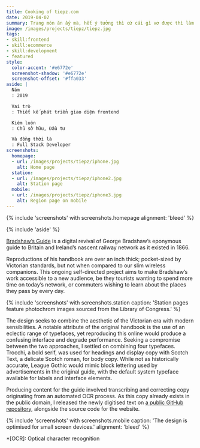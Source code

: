 ```yaml
---
title: Cooking of tiepz.com
date: 2019-04-02
summary: Trang món ăn ấy mà, hết ý tưởng thì cứ cái gì vơ được thì làm chứ chả kén chọn, mệt mỏi suy nghĩ lắm chơi hết.
image: /images/projects/tiepz/tiepz.jpg
tags:
- skill:frontend
- skill:ecommerce
- skill:development
- featured
style:
  color-accent: '#e6772e'
  screenshot-shadow: '#e6772e'
  screenshot-offset: '#ffa033'
aside: |
  Năm
  : 2019

  Vai trò
  : Thiết kế phát triển giao diện frontend

  Kiêm luôn
  : Chủ sở hữu, Đầu tư

  Và đồng thời là
  : Full Stack Developer
screenshots:
  homepage:
  - url: /images/projects/tiepz/iphone.jpg
    alt: Home page
  station:
  - url: /images/projects/tiepz/iphone2.jpg
    alt: Station page
  mobile:
  - url: /images/projects/tiepz/iphone3.jpg
    alt: Region page on mobile
---
```

{% include 'screenshots' with screenshots.homepage
  alignment: 'bleed'
%}

{% include 'aside' %}

[Bradshaw’s Guide][1] is a digital revival of George Bradshaw’s eponymous guide to Britain and Ireland’s nascent railway network as it existed in 1866.

Reproductions of his handbook are over an inch thick; pocket-sized by Victorian standards, but not when compared to our slim wireless companions. This ongoing self-directed project aims to make Bradshaw’s work accessible to a new audience, be they tourists wanting to spend more time on today’s network, or commuters wishing to learn about the places they pass by every day.

{% include 'screenshots' with screenshots.station
  caption: 'Station pages feature photochrom images sourced from the Library of Congress.'
%}

The design seeks to combine the aesthetic of the Victorian era with modern sensibilities. A notable attribute of the original handbook is the use of an eclectic range of typefaces, yet reproducing this online would produce a confusing interface and degrade performance. Seeking a compromise between the two approaches, I settled on combining four typefaces. Trocchi, a bold serif, was used for headings and display copy with Scotch Text, a delicate Scotch roman, for body copy. While not as historically accurate, League Gothic would mimic block lettering used by advertisements in the original guide, with the default system typeface available for labels and interface elements.

Producing content for the guide involved transcribing and correcting copy originating from an automated OCR process. As this copy already exists in the public domain, I released the newly digitised text on [a public GitHub repository][2], alongside the source code for the website.

{% include 'screenshots' with screenshots.mobile
  caption: 'The design is optimised for small screen devices.'
  alignment: 'bleed'
%}

[1]: https://bradshaws.guide
[2]: https://github.com/bradshawsguide

*[OCR]: Optical character recognition
